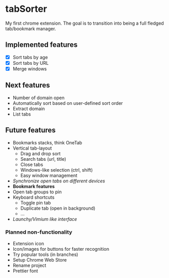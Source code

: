 # tabSorter

My first chrome extension. The goal is to transition into being a full fledged tab/bookmark manager.

## Implemented features

- [x] Sort tabs by age
- [x] Sort tabs by URL
- [x] Merge windows

## Next features

- Number of domain open
- Automatically sort based on user-defined sort order
- Extract domain
- List tabs

## Future features

- Bookmarks stacks, think OneTab
- Vertical tab-layout
  - Drag and drop sort
  - Search tabs (url, title)
  - Close tabs
  - Windows-like selection (ctrl, shift)
  - Easy window management
- _Synchronize open tabs on different devices_
- __Bookmark features__
- Open tab groups to pin
- Keyboard shortcuts
  - Toggle pin tab
  - Duplicate tab (open in background)
  - ...
- _Launchy/Vimium like interface_

### Planned non-functionality

- Extension icon
- Icon/images for buttons for faster recognition
- Try popular tools (in branches)
- Setup Chrome Web Store
- Rename project
- Prettier font
